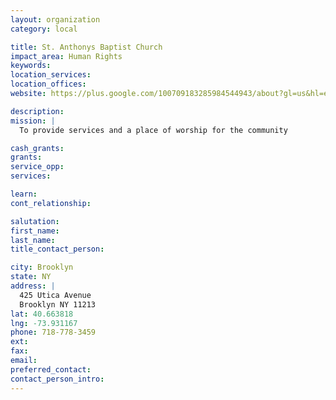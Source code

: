 ```yaml
---
layout: organization
category: local

title: St. Anthonys Baptist Church
impact_area: Human Rights
keywords: 
location_services: 
location_offices: 
website: https://plus.google.com/100709183285984544943/about?gl=us&hl=en

description: 
mission: |
  To provide services and a place of worship for the community

cash_grants: 
grants: 
service_opp: 
services: 

learn: 
cont_relationship: 

salutation: 
first_name: 
last_name: 
title_contact_person: 

city: Brooklyn
state: NY
address: |
  425 Utica Avenue  
  Brooklyn NY 11213
lat: 40.663818
lng: -73.931167
phone: 718-778-3459
ext: 
fax: 
email: 
preferred_contact: 
contact_person_intro: 
---
```

